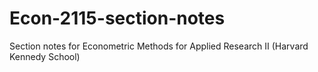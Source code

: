 # Econ-2115-section-notes
 Section notes for Econometric Methods for Applied Research II (Harvard Kennedy School)
